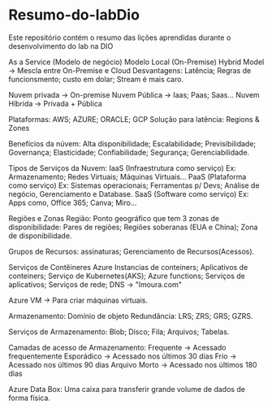 # Resumo-do-labDio
Este repositório contém o resumo das lições aprendidas durante o desenvolvimento do lab na DIO

As a Service (Modelo de negócio)
Modelo Local (On-Premise)
Hybrid Model -> Mescla entre On-Premise e Cloud
Desvantagens: Latência; Regras de funcionsmento; custo em dolar; Stream é mais caro.

Nuvem privada -> On-premise
Nuvem Pública -> Iaas; Paas; Saas...
Nuvem Híbrida -> Privada + Pública

Plataformas: AWS; AZURE; ORACLE; GCP
Solução para latência: Regions & Zones

Benefícios da núvem:
Alta disponibilidade; Escalabilidade; Previsibilidade; Governança; Elasticidade; Confiabilidade; Segurança; Gerenciabilidade.

Tipos de Serviços da Nuvem:
IaaS (Infraestrutura como serviço) Ex: Armazenamento; Redes Virtuais; Máquinas Virtuais...
PaaS (Plataforma como serviço) Ex: Sistemas operacionais; Ferramentas p/ Devs; Análise de negócio, Gerenciamento e Database.
SaaS (Software como serviço) Ex: Apps como, Office 365; Canva; Miro...

Regiões e Zonas
Região: Ponto geográfico que tem 3 zonas de disponibilidade: Pares de regiões; Regiões soberanas (EUA e China); Zona de disponibilidade.

Grupos de Recursos: assinaturas; Gerenciamento de Recursos(Acessos).

Serviços de Contêineres Azure
Instancias de conteiners; Aplicativos de conteiners; Serviço de Kubernetes(AKS); Azure functions; Serviços de aplicativos; Serviços de rede; DNS -> "lmoura.com"

Azure VM -> Para criar máquinas virtuais.

Armazenamento: Domínio de objeto
Redundância: LRS; ZRS; GRS; GZRS.

Serviços de Armazenamento: Blob; Disco; Fila; Arquivos; Tabelas.

Camadas de acesso de Armazenamento:
Frequente -> Acessado frequentemente
Esporádico -> Acessado nos últimos 30 dias
Frio -> Acessado nos últimos 90 dias
Arquivo Morto -> Acessado nos últimos 180 dias

Azure Data Box:
Uma caixa para transferir grande volume de dados de forma física.
